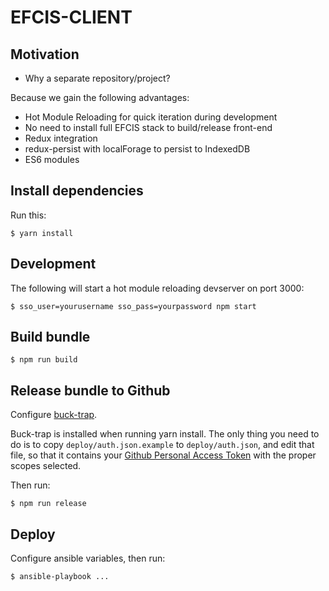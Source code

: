 EFCIS-CLIENT
============

Motivation
----------

- Why a separate repository/project?

Because we gain the following advantages:

 - Hot Module Reloading for quick iteration during development
 - No need to install full EFCIS stack to build/release front-end
 - Redux integration
 - redux-persist with localForage to persist to IndexedDB
 - ES6 modules



Install dependencies
--------------------

Run this:

```
$ yarn install
```

Development
-----------

The following will start a hot module reloading devserver on port 3000:

```
$ sso_user=yourusername sso_pass=yourpassword npm start
```


Build bundle
------------

```
$ npm run build
```


Release bundle to Github
------------------------

Configure [buck-trap](https://www.npmjs.com/package/buck-trap).

Buck-trap is installed when running yarn install. The only thing you need to do
is to copy `deploy/auth.json.example` to `deploy/auth.json`, and edit that file,
so that it contains your [Github Personal Access Token](https://github.com/settings/tokens)
with the proper scopes selected.

Then run:
```
$ npm run release
```


Deploy
------

Configure ansible variables, then run:
```
$ ansible-playbook ...
```
